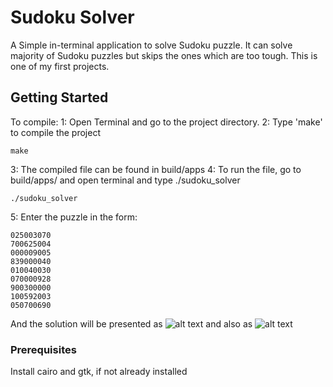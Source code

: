 # Sudoku Solver

A Simple in-terminal application to solve Sudoku puzzle. It can solve majority of Sudoku puzzles but skips the ones which are too tough. This is one of my first projects.

## Getting Started
To compile:
1: Open Terminal and go to the project directory.
2: Type 'make' to compile the project
```
make
```
3: The compiled file can be found in build/apps
4: To run the file, go to build/apps/ and open terminal and type ./sudoku_solver
```
./sudoku_solver
```
5: Enter the puzzle in the form:
```
025003070
700625004
000009005
839000040
010040030
070000928
900300000
100592003
050700690
```
And the solution will be presented as
![alt text](https://github.com/hrishabh23/sudoku_solver/blob/master/build/res/sudoku_solved.png)
and also as
![alt text](https://github.com/hrishabh23/sudoku_solver/blob/master/build/res/terminal.png)

### Prerequisites
Install cairo and gtk, if not already installed
